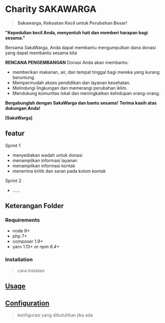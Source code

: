 # Charity SAKAWARGA
> **Sakawarga, Kekuatan Kecil untuk Perubahan Besar!**

**"Kepedulian kecil Anda, menyentuh hati dan memberi harapan bagi sesama."** 

Bersama SakaWarga, Anda dapat membantu mengumpulkan dana donasi yang dapat membantu sesama kita

**RENCANA PENGEMBANGAN**
Donasi Anda akan membantu:
* memberikan makanan, air, dan tempat tinggal bagi mereka yang kurang beruntung.
* Mempermudah akses pendidikan dan layanan kesehatan.
* Melindungi lingkungan dan memerangi perubahan iklim.
* Mendukung komunitas lokal dan meningkatkan kehidupan orang-orang.

**Bergabunglah dengan SakaWarga dan bantu sesama!**
**Terima kasih atas dukungan Anda!**

**[SakaWarga]**

## featur
Sprint 1
* menyediakan wadah untuk donasi
* menampilkan informasi layanan
* menampilkan informasi kontak
* menerima kritik dan saran pada kolom kontak

Sprint 2
* ......

## Keterangan Folder
>


### Requirements

* node 8+
* php 7+
* composer 1.9+
* yarn 1.13+ _or npm 6.4+_

### Installation
> cara instalasi

## [Usage](#usage)
> 


## [Configuration](#configuration)
> konfigurasi yang dibutuhkan jika ada

